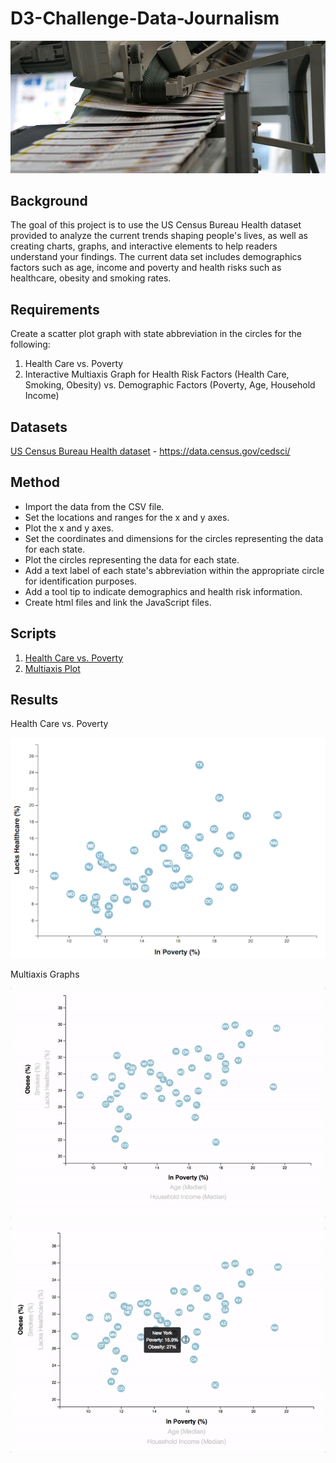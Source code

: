 # D3-Challenge-Data-Journalism

![Image](https://github.com/cecileung1208/D3-Challenge-Data-Journalism/blob/main/Images/newspaper%20-%20Copy.jpg)

## Background

The goal of this project is to use the US Census Bureau Health dataset provided to analyze the current trends shaping people's lives, as well as creating charts, graphs, and interactive elements to help readers understand your findings.  The current data set includes demographics factors such as age, income and poverty and health risks such as healthcare, obesity and smoking rates.

## Requirements

Create a scatter plot graph with state abbreviation in the circles for the following:

1.  Health Care vs. Poverty
2.  Interactive Multiaxis Graph for Health Risk Factors (Health Care, Smoking, Obesity) vs. Demographic Factors (Poverty, Age, Household Income)

## Datasets

[US Census Bureau Health dataset](https://github.com/cecileung1208/Journalism-Data-Analysis/tree/main/D3_data_journalism/assets/data) - https://data.census.gov/cedsci/

## Method

* Import the data from the CSV file.
* Set the locations and ranges for the x and y axes.
* Plot the x and y axes.
* Set the coordinates and dimensions for the circles representing the data for each state.
* Plot the circles representing the data for each state.
* Add a text label of each state's abbreviation within the appropriate circle for identification purposes.
* Add a tool tip to indicate demographics and health risk information.
* Create html files and link the JavaScript files.

## Scripts

1. [Health Care vs. Poverty](https://github.com/cecileung1208/Journalism-Data-Analysis/blob/main/D3_data_journalism/assets/js/app.js)
2. [Multiaxis Plot](https://github.com/cecileung1208/Journalism-Data-Analysis/blob/main/D3_data_journalism%20-%20MultiAxes/assets/js/app.js)


## Results

Health Care vs. Poverty

![Images](https://github.com/cecileung1208/D3-Challenge-Data-Journalism/blob/main/Images/scatter.jpg)


Multiaxis Graphs

![Image](https://github.com/cecileung1208/D3-Challenge-Data-Journalism/blob/main/Images/animated-scatter.gif)

![Image](https://github.com/cecileung1208/D3-Challenge-Data-Journalism/blob/main/Images/tooltip.gif)

